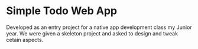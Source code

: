 # Simple Todo Web App
Developed as an entry project for a native app development class my Junior year. 
We were given a skeleton project and asked to design and tweak cetain aspects.
